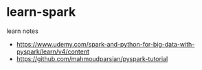 # learn-spark

learn notes

* https://www.udemy.com/spark-and-python-for-big-data-with-pyspark/learn/v4/content
* https://github.com/mahmoudparsian/pyspark-tutorial
